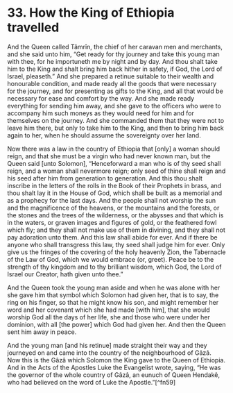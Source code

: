 # 33. How the King of Ethiopia travelled

And the Queen called Tâmrîn, the chief of her caravan men and merchants, and she said unto him, “Get ready for thy journey and take this young man with thee, for he importuneth me by night and by day. And thou shalt take him to the King and shalt bring him back hither in safety, if God, the Lord of Israel, pleaseth.” And she prepared a retinue suitable to their wealth and honourable condition, and made ready all the goods that were necessary for the journey, and for presenting as gifts to the King, and all that would be necessary for ease and comfort by the way. And she made ready everything for sending him away, and she gave to the officers who were to accompany him such moneys as they would need for him and for themselves on the journey. And she commanded them that they were not to leave him there, but only to take him to the King, and then to bring him back again to her, when he should assume the sovereignty over her land.

Now there was a law in the country of Ethiopia that [only] a woman should reign, and that she must be a virgin who had never known man, but the Queen said [unto Solomon], “Henceforward a man who is of thy seed shall reign, and a woman shall nevermore reign; only seed of thine shall reign and his seed after him from generation to generation. And this thou shalt inscribe in the letters of the rolls in the Book of their Prophets in brass, and thou shalt lay it in the House of God, which shall be built as a memorial and as a prophecy for the last days. And the people shall not worship the sun and the magnificence of the heavens, or the mountains and the forests, or the stones and the trees of the wilderness, or the abysses and that which is in the waters, or graven images and figures of gold, or the feathered fowl which fly; and they shall not make use of them in divining, and they shall not pay adoration unto them. And this law shall abide for ever. And if there be anyone who shall transgress this law, thy seed shall judge him for ever. Only give us the fringes of the covering of the holy heavenly Zion, the Tabernacle of the Law of God, which we would embrace (or, greet). Peace be to the strength of thy kingdom and to thy brilliant wisdom, which God, the Lord of Israel our Creator, hath given unto thee.”

And the Queen took the young man aside and when he was alone with her she gave him that symbol which Solomon had given her, that is to say, the ring on his finger, so that he might know his son, and might remember her word and her covenant which she had made [with him], that she would worship God all the days of her life, she and those who were under her dominion, with all [the power] which God had given her. And then the Queen sent him away in peace.

And the young man [and his retinue] made straight their way and they journeyed on and came into the country of the neighbourhood of Gâzâ. Now this is the Gâzâ which Solomon the King gave to the Queen of Ethiopia. And in the Acts of the Apostles Luke the Evangelist wrote, saying, “He was the governor of the whole country of Gâzâ, an eunuch of Queen Hendakê, who had believed on the word of Luke the Apostle.”[^fn59]

